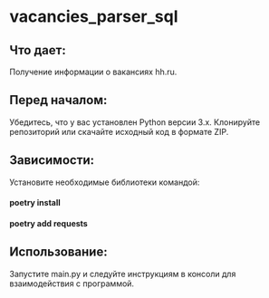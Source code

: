 # vacancies_parser_sql

## Что дает: 
Получение информации о вакансиях hh.ru.

## Перед началом:
Убедитесь, что у вас установлен Python версии 3.x. Клонируйте репозиторий или скачайте исходный код в формате ZIP.

## Зависимости:
Установите необходимые библиотеки командой:
#### poetry install
#### poetry add requests
#### 


## Использование:
Запустите main.py и следуйте инструкциям в консоли для взаимодействия с программой.